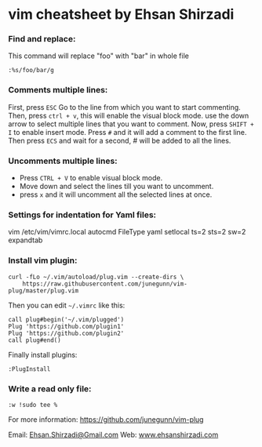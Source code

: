 # vim cheatsheet by Ehsan Shirzadi

### Find and replace:
This command will replace "foo" with "bar" in whole file
```
:%s/foo/bar/g
```

### Comments multiple lines:
First, press `ESC`
Go to the line from which you want to start commenting. Then, press `ctrl + v`, this will enable the visual block mode.
use the down arrow to select multiple lines that you want to comment.
Now, press `SHIFT + I` to enable insert mode.
Press `#` and it will add a comment to the first line. Then press `ECS` and wait for a second, # will be added to all the lines.

### Uncomments multiple lines:
- Press `CTRL + V` to enable visual block mode.
- Move down and select the lines till you want to uncomment.
- press `x` and it will uncomment all the selected lines at once.

### Settings for indentation for Yaml files:
vim /etc/vim/vimrc.local
autocmd FileType yaml setlocal ts=2 sts=2 sw=2 expandtab

### Install vim plugin:
```
curl -fLo ~/.vim/autoload/plug.vim --create-dirs \
    https://raw.githubusercontent.com/junegunn/vim-plug/master/plug.vim
```
Then you can edit `~/.vimrc` like this:
```
call plug#begin('~/.vim/plugged')
Plug 'https://github.com/plugin1'
Plug 'https://github.com/plugin2'
call plug#end()
```
Finally install plugins:
```
:PlugInstall
```

### Write a read only file:
```
:w !sudo tee %
```
For more information: https://github.com/junegunn/vim-plug




Email: Ehsan.Shirzadi@Gmail.com
Web: www.ehsanshirzadi.com
